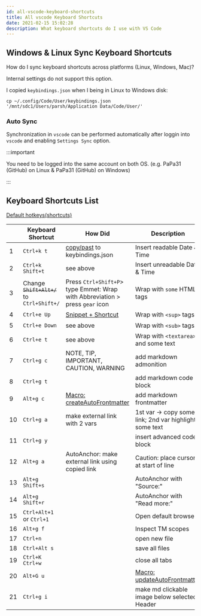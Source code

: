 ```yaml
---
id: all-vscode-keyboard-shortcuts
title: All vscode Keyboard Shortcuts
date: 2021-02-15 15:02:28
description: What keyboard shortcuts do I use with VS Code
---
```


## Windows & Linux Sync Keyboard Shortcuts

How do I sync keyboard shortcuts across platforms (Linux, Windows, Mac)?

Internal settings do not support this option.

I copied `keybindings.json` when I being in Linux to Windows disk:

```shell
cp ~/.config/Code/User/keybindings.json '/mnt/sdc1/Users/parsh/Application Data/Code/User/'
```

### Auto Sync

Synchronization in `vscode` can be performed automatically after loggin into `vscode` and enabling `Settings Sync` option.

:::important

You need to be logged into the same account on both OS. (e.g. PaPa31 (GitHub) on Linux & PaPa31 (GitHub) on Windows)

:::

## Keyboard Shortcuts List

[Default hotkeys(shortcuts)](https://nikomedvedev.ru/other/vscodeshortcuts/hotkeys.html)

<small>

|  | Keyboard Shortcut | How Did | Description | Result |
| --- | --- | --- | --- | --- |
| 1 | `Ctrl+k t` | [copy/past](https://stackoverflow.com/questions/38780057/how-to-insert-current-date-time-in-vscode#57654879) to keybindings.json | Insert readable Date & Time | 2021-02-05 20:22:46 |
| 2 | `Ctrl+k Shift+t` | see above | Insert unreadable Date & Time | 20210205202330 |
| 3 | Change ~~`Shift+Alt+/`~~ to `Ctrl+Shift+/` | Press `Ctrl+Shift+P`> type Emmet: Wrap with Abbreviation > press `gear` icon | Wrap with `some` HTML-tags | type log2 > select 2 > `Ctrl+Shift+/` > type sub + Enter > log<sub>2</sub> |
| 4 | `Ctrl+e Up` | [Snippet + Shortcut](snippets/snippet-plus-shortcut) | Wrap with `<sup>` tags | 23 -> 2<sup>3</sup> |
| 5 | `Ctrl+e Down` | see above | Wrap with `<sub>` tags | log2 -> log<sub>2</sub> |
| 6 | `Ctrl+e t` | see above | Wrap with `<textarea>` and some text | `<textarea>Your answer:</textarea>` |
| 7 | `Ctrl+g c` | NOTE, TIP, IMPORTANT, CAUTION, WARNING | add markdown admonition | `::: :::` |
| 8 | `Ctrl+g t` |  | add markdown code block | `````` |
| 9 | `Alt+g c` | [Macro: createAutoFrontmatter](macros/1-auto-frontmatter) | add markdown frontmatter | `--- ... ---` |
| 10 | `Ctrl+g a` | make external link with 2 vars | 1st var -> copy some link; 2nd var highlight some text | <a href='https://marketplace.visualstudio.com/items?itemName=esbenp.prettier-vscode' class='external'>Prettier</a> |
| 11 | `Ctrl+g y` |  | insert advanced code block | `jsx title="App.js" {}` |
| 12 | `Alt+g a` | AutoAnchor: make external link using copied link | Caution: place cursor at start of line | <a href='https://code.visualstudio.com/api/get-started/your-first-extension' class='external'>code.visualstudio.com: Your First Extension</a> |
| 13 | `Alt+g Shift+s` |  | AutoAnchor with "Source:" |  |
| 14 | `Alt+g Shift+r` |  | AutoAnchor with "Read more:" |  |
| 15 | `Ctrl+Alt+1` or `Ctrl+1` |  | Open default browser |  |
| 16 | `Alt+g f` |  | Inspect TM scopes |  |
| 17 | `Ctrl+n` |  | open new file |  |
| 18 | `Ctrl+Alt s` |  | save all files |  |
| 19 | `Ctrl+K Ctrl+w` |  | close all tabs |  |
| 20 | `Alt+G u` |  | [Macro: updateAutoFrontmatter](macros/2-auto-frontmatter) |  |
| 21 | `Ctrl+g i` |  | make md clickable image below selected Header | `[![](.png)](.png)` |

</small>
